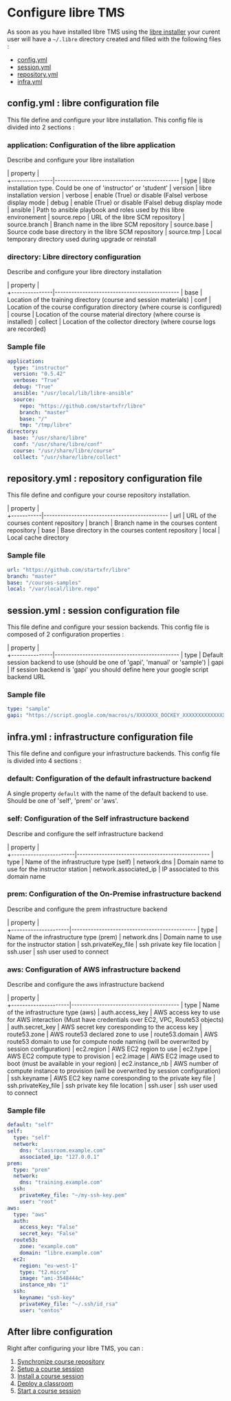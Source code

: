 # Configure libre TMS

As soon as you have installed libre TMS using the [libre installer](installer.md) your curent user 
will have a `~/.libre` directory created and filled with the following files :

- [config.yml](#config.yml-libre-configuration-file)
- [session.yml](#session.yml-session-configuration-file)
- [repository.yml](#repository.yml-repository-configuration-file)
- [infra.yml](#infra.yml-infrastructure-configuration-file)





## config.yml : libre configuration file

This file define and configure your libre installation. This config file is
divided into 2 sections :

### application: Configuration of the libre application

Describe and configure your libre installation

| property      |   
+---------------|---------------------------------------------
| type          | libre installation type. Could be one of 'instructor' or 'student'
| version       | libre installation version
| verbose       | enable (True) or disable (False) verbose display mode
| debug         | enable (True) or disable (False) debug display mode
| ansible       | Path to ansible playbook and roles used by this libre environement
| source.repo   | URL of the libre SCM repository
| source.branch | Branch name in the libre SCM repository
| source.base   | Source code base directory in the libre SCM repository
| source.tmp    | Local temporary directory used during upgrade or reinstall

### directory: Libre directory configuration

Describe and configure your libre directory installation

| property      |   
+---------------|---------------------------------------------
| base          | Location of the training directory (course and session materials)
| conf          | Location of the course configuration directory (where course is configured)
| course        | Location of the course material directory (where course is installed)
| collect       | Location of the collector directory (where course logs are recorded)

### Sample file

```yaml
application:
  type: "instructor"
  version: "0.5.42"
  verbose: "True"
  debug: "True"
  ansible: "/usr/local/lib/libre-ansible"
  source:
    repo: "https://github.com/startxfr/libre"
    branch: "master"
    base: "/"
    tmp: "/tmp/libre"
directory:
  base: "/usr/share/libre"
  conf: "/usr/share/libre/conf"
  course: "/usr/share/libre/course"
  collect: "/usr/share/libre/collect"
```




## repository.yml : repository configuration file

This file define and configure your course repository installation. 

| property  |   
+-----------|---------------------------------------------
| url       | URL of the courses content repository
| branch    | Branch name in the courses content repository
| base      | Base directory  in the courses content repository
| local     | Local cache directory

### Sample file

```yaml
url: "https://github.com/startxfr/libre"
branch: "master"
base: "/courses-samples"
local: "/var/local/libre.repo"
```




## session.yml : session configuration file

This file define and configure your session backends. This config file is
composed of 2 configuration properties :

| property      |   
+---------------|---------------------------------------------
| type          | Default session backend to use (should be one of 'gapi', 'manual' or 'sample')
| gapi          | If session backend is 'gapi' you should define here your google script backend URL

### Sample file

```yaml
type: "sample"
gapi: "https://script.google.com/macros/s/XXXXXXX_DOCKEY_XXXXXXXXXXXXXXXXXX/exec"
```



## infra.yml : infrastructure configuration file

This file define and configure your infrastructure backends. This config file is
divided into 4 sections :

### default: Configuration of the default infrastructure backend

A single property `default` with the name of the default backend to use. 
Should be one of 'self', 'prem' or 'aws'.

### self: Configuration of the Self infrastructure backend

Describe and configure the self infrastructure backend

| property              |   
+-----------------------|------------------------------------------------
| type                  | Name of the infrastructure type (self)
| network.dns           | Domain name to use for the instructor station
| network.associated_ip | IP associated to this domain name


### prem: Configuration of the On-Premise infrastructure backend

Describe and configure the prem infrastructure backend

| property            |   
+---------------------|---------------------------------------------
| type                | Name of the infrastructure type (prem)
| network.dns         | Domain name to use for the instructor station
| ssh.privateKey_file | ssh private key file location
| ssh.user            | ssh user used to connect


### aws: Configuration of AWS infrastructure backend

Describe and configure the aws infrastructure backend

| property            |   
+---------------------|---------------------------------------
| type                | Name of the infrastructure type (aws)
| auth.access_key     | AWS access key to use for AWS interaction (Must have credentials over EC2, VPC, Route53 objects)
| auth.secret_key     | AWS secret key coresponding to the access key
| route53.zone        | AWS route53 declared zone to use
| route53.domain      | AWS route53 domain to use for compute node naming (will be overwrited by session configuration)
| ec2.region          | AWS EC2 region to use
| ec2.type            | AWS EC2 compute type to provision
| ec2.image           | AWS EC2 image used to boot (must be available in your region)
| ec2.instance_nb     | AWS number of compute instance to provision (will be overwrited by session configuration)
| ssh.keyname         | AWS EC2 key name coresponding to the private key file 
| ssh.privateKey_file | ssh private key file location
| ssh.user            | ssh user used to connect


### Sample file

```yaml
default: "self"
self: 
  type: "self"
  network:
    dns: "classroom.example.com"
    associated_ip: "127.0.0.1"
prem: 
  type: "prem"
  network:
    dns: "training.example.com"
  ssh:
    privateKey_file: "~/my-ssh-key.pem"
    user: "root"
aws: 
  type: "aws"
  auth:
    access_key: "False"
    secret_key: "False"
  route53:
    zone: "example.com"
    domain: "libre.example.com"
  ec2:
    region: "eu-west-1"
    type: "t2.micro"
    image: "ami-3548444c"
    instance_nb: "1"
  ssh:
    keyname: "ssh-key"
    privateKey_file: "~/.ssh/id_rsa"
    user: "centos"
```




## After libre configuration

Right after configuring your libre TMS, you can :

1. [Synchronize course repository](libre-repository.md)
2. [Setup a course session](session-config.md)
3. [Install a course session](session-install.md)
4. [Deploy a classroom](infra-deploy.md)
5. [Start a course session](session-start.md)
